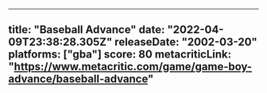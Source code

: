 
---
title: "Baseball Advance"
date: "2022-04-09T23:38:28.305Z"
releaseDate: "2002-03-20"
platforms: ["gba"]
score: 80
metacriticLink: "https://www.metacritic.com/game/game-boy-advance/baseball-advance"
---
